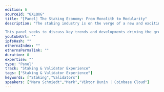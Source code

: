 ```yaml
---
edition: 6
sourceId: "8XLQUG"
title: "[Panel] The Staking Economy: From Monolith to Modularity"
description: "The staking industry is on the verge of a new and exciting innovation cycle. The modularization of the staking technology stack, led by advances in middleware solutions such as DVT and MEV Boost as well as ancillary components including on-chain validator rating systems, will create a new playing field for existing operators, product builders and solo stakers.

This panel seeks to discuss key trends and developments driving the growth of the staking economy and what lies ahead."
youtubeUrl: ""
ipfsHash: ""
ethernaIndex: ""
ethernaPermalink: ""
duration: 0
expertise: ""
type: "Panel"
track: "Staking & Validator Experience"
tags: ["Staking & Validator Experience"]
keywords: ["Staking","Validators"]
speakers: ["Mara Schmiedt","Mark","Viktor Bunin | Coinbase Cloud"]
---
```

